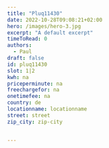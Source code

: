 ```yaml
---
title: "Pluq11430"
date: 2022-10-28T09:08:21+02:00
hero: /images/hero-3.jpg
excerpt: "A default excerpt"
timeToRead: 0
authors:
  - Paul
draft: false
id: pluq11430
slot: 1|2
kwh: na
priceperminute: na
freechargefor: na
onetimefee: na
country: de
locationname: locationname
street: street
zip_city: zip-city


---
```

